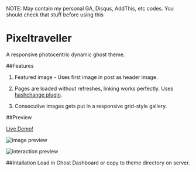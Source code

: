 NOTE: May contain my personal GA, Disqus, AddThis, etc codes.  You should check that stuff before using this

Pixeltraveller
==============

A responsive photocentric dynamic ghost theme.

##Features
1. Featured image - Uses first image in post as header image.

2. Pages are loaded without refreshes, linking works perfectly. Uses [hashchange plugin](https://github.com/cowboy/jquery-hashchange).

3. Consecutive images gets put in a responsive grid-style gallery.

##Preview

[Live Demo!](http://mtbentley.us)

![image preview](http://pixelkultur.se/wp-content/uploads/2014/05/pixeltraveller.png)

![interaction preview](http://pixelkultur.se/wp-content/uploads/2014/05/pixeltraveller_interaction.gif)

##Intallation
Load in Ghost Dashboard or copy to theme directory on server.
